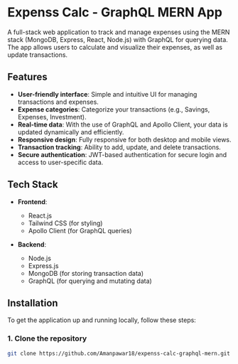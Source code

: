 # Expenss Calc - GraphQL MERN App

A full-stack web application to track and manage expenses using the MERN stack (MongoDB, Express, React, Node.js) with GraphQL for querying data. The app allows users to calculate and visualize their expenses, as well as update transactions.

## Features

- **User-friendly interface**: Simple and intuitive UI for managing transactions and expenses.
- **Expense categories**: Categorize your transactions (e.g., Savings, Expenses, Investment).
- **Real-time data**: With the use of GraphQL and Apollo Client, your data is updated dynamically and efficiently.
- **Responsive design**: Fully responsive for both desktop and mobile views.
- **Transaction tracking**: Ability to add, update, and delete transactions.
- **Secure authentication**: JWT-based authentication for secure login and access to user-specific data.

## Tech Stack

- **Frontend**:
  - React.js
  - Tailwind CSS (for styling)
  - Apollo Client (for GraphQL queries)
  
- **Backend**:
  - Node.js
  - Express.js
  - MongoDB (for storing transaction data)
  - GraphQL (for querying and mutating data)

## Installation

To get the application up and running locally, follow these steps:

### 1. Clone the repository

```bash
git clone https://github.com/Amanpawar18/expenss-calc-graphql-mern.git
